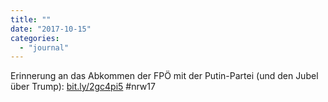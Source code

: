 ```yaml
---
title: ""
date: "2017-10-15"
categories: 
  - "journal"
---
```


Erinnerung an das Abkommen der FPÖ mit der Putin-Partei (und den Jubel über Trump): [bit.ly/2gc4pi5](http://bit.ly/2gc4pi5) #nrw17
